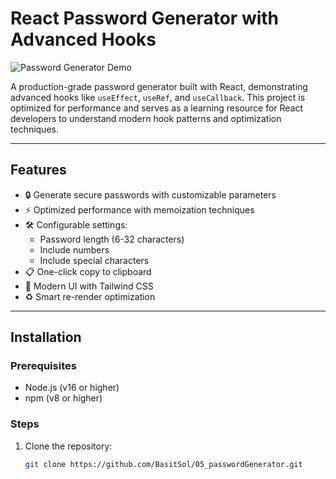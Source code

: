 # React Password Generator with Advanced Hooks

![Password Generator Demo](React%20PassGen.png.png) <!-- Add a screenshot of your project here -->

A production-grade password generator built with React, demonstrating advanced hooks like `useEffect`, `useRef`, and `useCallback`. This project is optimized for performance and serves as a learning resource for React developers to understand modern hook patterns and optimization techniques.

---

## Features

- 🔒 Generate secure passwords with customizable parameters
- ⚡ Optimized performance with memoization techniques
- 🛠️ Configurable settings:
  - Password length (6-32 characters)
  - Include numbers
  - Include special characters
- 📋 One-click copy to clipboard
- 🎨 Modern UI with Tailwind CSS
- ♻️ Smart re-render optimization

---

## Installation

### Prerequisites

- Node.js (v16 or higher)
- npm (v8 or higher)

### Steps

1. Clone the repository:
   ```bash
   git clone https://github.com/BasitSol/05_passwordGenerator.git